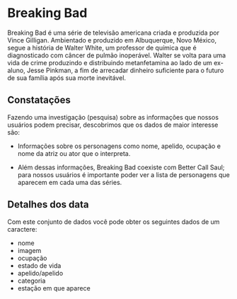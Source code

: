 # Breaking Bad

Breaking Bad é uma série de televisão americana criada e
produzida por Vince Gilligan. Ambientado e produzido em
Albuquerque, Novo México, segue a história de Walter White,
um professor de química que é diagnosticado com câncer de
pulmão inoperável. Walter se volta para uma vida de crime
produzindo e distribuindo metanfetamina ao lado de um
ex-aluno, Jesse Pinkman, a fim de arrecadar dinheiro
suficiente para o futuro de sua família após sua morte
inevitável.

## Constatações

Fazendo uma investigação (pesquisa) sobre as
informações que nossos usuários podem precisar,
descobrimos que os dados de maior interesse são:

- Informações sobre os personagens como nome, apelido,
ocupação e nome da atriz ou ator que o interpreta.

- Além dessas informações, Breaking Bad coexiste
com Better Call Saul; para nossos usuários é
importante poder ver a lista de personagens que
aparecem em cada uma das séries.

## Detalhes dos data

Com este conjunto de dados você pode obter os seguintes dados de um caractere:

- nome
- imagem
- ocupação
- estado de vida
- apelido/apelido
- categoria
- estação em que aparece
